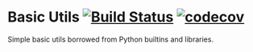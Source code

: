 # Basic Utils [![Build Status](https://travis-ci.com/fcole90/basic_utils.svg?token=UkBJfRLfsyWEXjq7ZwwU&branch=master)](https://travis-ci.com/fcole90/basic_utils) [![codecov](https://codecov.io/gh/fcole90/basic_utils/branch/master/graph/badge.svg?token=ISt29LZ617)](https://codecov.io/gh/fcole90/basic_utils)
Simple basic utils borrowed from Python builtins and libraries.

